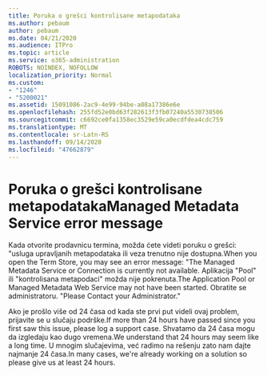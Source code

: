 ```yaml
---
title: Poruka o grešci kontrolisane metapodataka
ms.author: pebaum
author: pebaum
ms.date: 04/21/2020
ms.audience: ITPro
ms.topic: article
ms.service: o365-administration
ROBOTS: NOINDEX, NOFOLLOW
localization_priority: Normal
ms.custom:
- "1246"
- "5200021"
ms.assetid: 15091086-2ac9-4e99-94be-a08a17386e6e
ms.openlocfilehash: 255fd52e0bd63f282613f3fb07240a5530738506
ms.sourcegitcommit: c6692ce0fa1358ec3529e59ca0ecdfdea4cdc759
ms.translationtype: MT
ms.contentlocale: sr-Latn-RS
ms.lasthandoff: 09/14/2020
ms.locfileid: "47662879"
---
```

# <a name="managed-metadata-service-error-message"></a><span data-ttu-id="08f01-102">Poruka o grešci kontrolisane metapodataka</span><span class="sxs-lookup"><span data-stu-id="08f01-102">Managed Metadata Service error message</span></span>

<span data-ttu-id="08f01-103">Kada otvorite prodavnicu termina, možda ćete videti poruku o grešci: "usluga upravljanih metapodataka ili veza trenutno nije dostupna.</span><span class="sxs-lookup"><span data-stu-id="08f01-103">When you open the Term Store, you may see an error message: "The Managed Metadata Service or Connection is currently not available.</span></span> <span data-ttu-id="08f01-104">Aplikacija "Pool" ili "kontrolisana metapodaci" možda nije pokrenuta.</span><span class="sxs-lookup"><span data-stu-id="08f01-104">The Application Pool or Managed Metadata Web Service may not have been started.</span></span> <span data-ttu-id="08f01-105">Obratite se administratoru. "</span><span class="sxs-lookup"><span data-stu-id="08f01-105">Please Contact your Administrator."</span></span>
  
<span data-ttu-id="08f01-106">Ako je prošlo više od 24 časa od kada ste prvi put videli ovaj problem, prijavite se u slučaju podrške.</span><span class="sxs-lookup"><span data-stu-id="08f01-106">If more than 24 hours have passed since you first saw this issue, please log a support case.</span></span> <span data-ttu-id="08f01-107">Shvatamo da 24 časa mogu da izgledaju kao dugo vremena.</span><span class="sxs-lookup"><span data-stu-id="08f01-107">We understand that 24 hours may seem like a long time.</span></span> <span data-ttu-id="08f01-108">U mnogim slučajevima, već radimo na rešenju zato nam dajte najmanje 24 časa.</span><span class="sxs-lookup"><span data-stu-id="08f01-108">In many cases, we're already working on a solution so please give us at least 24 hours.</span></span>
  